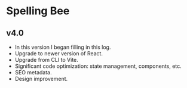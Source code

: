 # Spelling Bee

## v4.0

- In this version I began filling in this log.
- Upgrade to newer version of React.
- Upgrade from CLI to Vite.
- Significant code optimization: state management, components, etc.
- SEO metadata.
- Design improvement.
